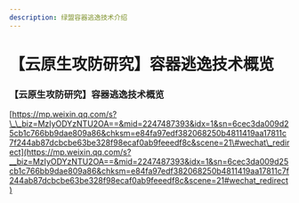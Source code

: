 ```yaml
---
description: 绿盟容器逃逸技术介绍
---
```


# 【云原生攻防研究】容器逃逸技术概览

### 【云原生攻防研究】容器逃逸技术概览 <a id="activity-name"></a>

[https://mp.weixin.qq.com/s?\_\_biz=MzIyODYzNTU2OA==&mid=2247487393&idx=1&sn=6cec3da009d25cb1c766bb9dae809a86&chksm=e84fa97edf382068250b4811419aa17811c7f244ab87dcbcbe63be328f98ecaf0ab9feeedf8c&scene=21\#wechat\_redirect](https://mp.weixin.qq.com/s?__biz=MzIyODYzNTU2OA==&mid=2247487393&idx=1&sn=6cec3da009d25cb1c766bb9dae809a86&chksm=e84fa97edf382068250b4811419aa17811c7f244ab87dcbcbe63be328f98ecaf0ab9feeedf8c&scene=21#wechat_redirect)

